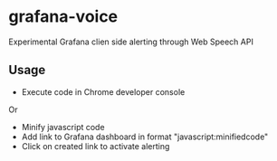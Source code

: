 # grafana-voice
Experimental Grafana clien side alerting through Web Speech API

## Usage
* Execute code in Chrome developer console

Or

* Minify javascript code
* Add link to Grafana dashboard in format "javascript:minifiedcode"
* Click on created link to activate alerting

